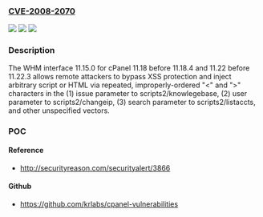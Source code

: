 ### [CVE-2008-2070](https://cve.mitre.org/cgi-bin/cvename.cgi?name=CVE-2008-2070)
![](https://img.shields.io/static/v1?label=Product&message=n%2Fa&color=blue)
![](https://img.shields.io/static/v1?label=Version&message=n%2Fa&color=blue)
![](https://img.shields.io/static/v1?label=Vulnerability&message=n%2Fa&color=brighgreen)

### Description

The WHM interface 11.15.0 for cPanel 11.18 before 11.18.4 and 11.22 before 11.22.3 allows remote attackers to bypass XSS protection and inject arbitrary script or HTML via repeated, improperly-ordered "<" and ">" characters in the (1) issue parameter to scripts2/knowlegebase, (2) user parameter to scripts2/changeip, (3) search parameter to scripts2/listaccts, and other unspecified vectors.

### POC

#### Reference
- http://securityreason.com/securityalert/3866

#### Github
- https://github.com/krlabs/cpanel-vulnerabilities

